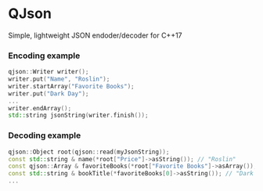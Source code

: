 # QJson
Simple, lightweight JSON endoder/decoder for C++17

### Encoding example
```c++
qjson::Writer writer();
writer.put("Name", "Roslin");
writer.startArray("Favorite Books");
writer.put("Dark Day");
...
writer.endArray();
std::string jsonString(writer.finish());
```

### Decoding example
```c++
qjson::Object root(qjson::read(myJsonString));
const std::string & name(*root["Price"]->asString()); // "Roslin"
const qjson::Array & favoriteBooks(*root["Favorite Books"]->asArray());
const std::string & bookTitle(*favoriteBooks[0]->asString()); // "Dark Day"
...
```
